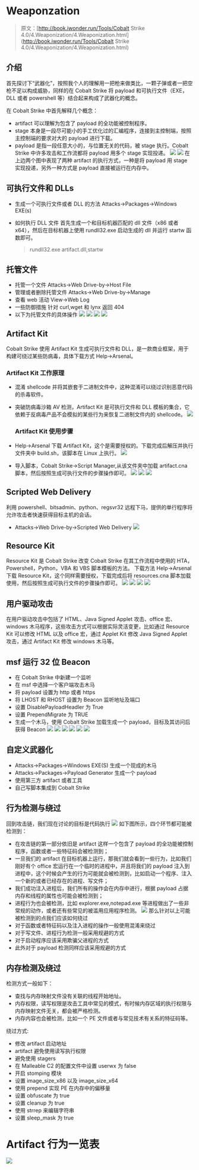 # Weaponzation

> 原文：[http://book.iwonder.run/Tools/Cobalt Strike 4.0/4.Weaponization/4.Weaponization.html](http://book.iwonder.run/Tools/Cobalt Strike 4.0/4.Weaponization/4.Weaponization.html)

## 介绍

首先探讨下“武器化”，按照我个人的理解用一把枪来做类比，一颗子弹或者一把空枪不足以构成威胁，同样的在 Cobalt Strike 将 payload 和可执行文件（EXE，DLL 或者 powershell 等）结合起来构成了武器化的概念。

在 Cobalt Strike 中首先解释几个概念：

*   artifact 可以理解为包含了 payload 的全功能被控制程序。
*   stage 本身是一段尽可能小的手工优化过的汇编程序，连接到主控制端，按照主控制端的要求对大的 payload 进行下载。
*   payload 是指一段任意大小的，与位置无关的代码，被 stage 执行。Cobalt Strike 中许多攻击和工作流都将 payload 用多个 stage 实现投递。 ![](img/c9def48a7e512c185f899f9068330ed9.png)
    ![](img/76bdb7fc4854fcb5862f94b79bf66727.png)
    在上边两个图中表现了两种 artifact 的执行方式，一种是将 payload 用 stage 实现投递，另外一种方式是 payload 直接被运行在内存中。

## 可执行文件和 DLLs

*   生成一个可执行文件或者 DLL 的方法
    Attacks->Packages->Windows EXE(s)
*   如何执行 DLL 文件
    首先生成一个和目标机器匹配的 dll 文件（x86 或者 x64），然后在目标机器上使用 rundll32.exe 启动生成的 dll 并运行 startw 函数即可。

    > rundll32.exe artifact.dll,startw

## 托管文件

*   托管一个文件
    Attacks->Web Drive-by->Host File
*   管理或者删除托管文件
    Attacks->Web Drive-by->Manage
*   查看 web 活动
    View->Web Log
*   一些防御措施
    针对 curl,wget 和 lynx 返回 404
*   以下为托管文件的具体操作
    ![](img/6cfb38c5ddc743ab893cefa455ae7d12.png)
    ![](img/6fea132f0923f47987d3a2c4943113b7.png) ![](img/d296b430e130ccb3fb3d334c9e205ebf.png)
    ![](img/0d2c778df84691c0ab5bf7ea1e4a79f3.png)

## Artifact Kit

Cobalt Strike 使用 Artifact Kit 生成可执行文件和 DLL，是一款商业框架，用于构建可绕过某些防病毒，具体下载方式 Help->Arsenal。

### Artifact Kit 工作原理

*   混淆 shellcode 并将其嵌套于二进制文件中，这种混淆可以绕过识别恶意代码的杀毒软件。
*   突破防病毒沙箱 AV 检测，Artifact Kit 是可执行文件和 DLL 模板的集合，它依赖于反病毒产品不会模拟的某些行为来恢复二进制文件内的 shellcode。
    ![](img/64deb7e674f34271a8131a5c6eb58ef5.png)

    ### Artifact Kit 使用步骤

*   Help->Arsenal 下载 Artifact Kit，这个是需要授权的。下载完成后解压并执行文件夹中 build.sh，该脚本在 Linux 上执行。
    ![](img/04e4dfffb8f4f7c477c1803f9b8836cf.png)
*   导入脚本，Cobalt Strike->Script Manager,从该文件夹中加载 artifact.cna 脚本，然后按照生成可执行文件的步骤操作即可。 ![](img/1b763589f4664644905f1cc887007c95.png) ![](img/2214295beeed7c18574f728cf2e2e8b7.png) ![](img/a1a653507828440256f5d83cce231251.png)

## Scripted Web Delivery

利用 powershell、bitsadmin、python、regsvr32 远程下马，提供的单行程序将允许攻击者快速获得目标主机的会话。

*   Attacks->Web Drive-by->Scripted Web Delivery
    ![](img/52605b2404437e303e1569d9c4ef0a2d.png)

## Resource Kit

Resource Kit 是 Cobalt Strike 改变 Cobalt Strike 在其工作流程中使用的 HTA，Powershell，Python，VBA 和 VBS 脚本模板的方法。
下载方法 Help->Arsenal 下载 Resource Kit，这个同样需要授权，下载完成后将 resources.cna 脚本加载使用，然后按照生成可执行文件的步骤操作即可。
![](img/42afc28127af2af103e18447a67f8e0b.png) ![](img/54165c5edc033c254a3602af617a6757.png) ![](img/c35f8d3ca425ed4652f6156ea44f6683.png) ![](img/49efa636d51d90d867da2ea0481919f7.png)

## 用户驱动攻击

在用户驱动攻击中包括了 HTML、Java Signed Applet 攻击、office 宏、windows 木马程序，这些攻击方式可以根据实际灵活变更，比如通过 Resource Kit 可以修改 HTML 以及 office 宏，通过 Applet Kit 修改 Java Signed Applet 攻击，通过 Artifact Kit 修改 windows 木马等。

## msf 运行 32 位 Beacon

*   在 Cobalt Strike 中新建一个监听
*   在 msf 中选择一个客户端攻击木马
*   将 payload 设置为 http 或者 https
*   将 LHOST 和 RHOST 设置为 Beacon 监听地址及端口
*   设置 DisablePayloadHeadler 为 True
*   设置 PrependMigrate 为 TRUE
*   生成一个木马，使用 Cobalt Strike 加载生成一个 payload，目标及其访问后获得 Beacon
    ![](img/da4e2df4b6841b86c60d9dbeea5bdbae.png)
    ![](img/fd9d4418742e8d8c88c560ee55d2a1c4.png) ![](img/9d31b43d36b6052018fbaba59d51dd8e.png)
    ![](img/bc988baf93b2d6ef1e0ad1b3764c6df7.png)
    ![](img/11675a7a8015d84fdd57b9c676978243.png)
    ![](img/79889ec5d5c27243d3794941b23e4769.png)

## 自定义武器化

*   Attacks->Packages->Windows EXE(S) 生成一个现成的木马
*   Attacks->Packages->Payload Generator 生成一个 payload
*   使用第三方 artifact 或者工具
*   自己写脚本集成到 Cobalt Strike

## 行为检测与绕过

回到攻击链，我们现在讨论的目标是代码执行 ![](img/b680b22531d4423099a9d3422bd62011.png)
如下图所示，四个环节都可能被检测到：

*   在攻击链的第一部分依旧是 artifact 这样一个包含了 payload 的全功能被控制程序，函数或者一些特征码会被检测到；
*   一旦我们的 artifact 在目标机器上运行，那我们就会看到一些行为，比如我们刚好有个 office 宏运行在一个临时的进程中，并且将我们的 payload 注入到进程中，这个时候会产生的行为可能就会被检测到，比如启动一个程序、注入一个新的或者已经存在的进程、写文件；
*   我们成功注入进程后，我们所有的操作会在内存中进行，根据 payload 占据内存和线程的属性也可能会被检测到；
*   进程行为也会被检测，比如 explorer.exe,notepad.exe 等进程做出了一些非常规的动作，或者还有些常见的被滥用应用程序检测。
    ![](img/e8834fbcd3d4eda9e02f1fd05f33ecda.png)
    那么针对以上可能被检测到的点我们应该如何绕过
*   对于函数或者特征码以及注入进程的操作一般使用混淆来绕过
*   对于写文件、进程行为检测一般采用规避的方式
*   对于启动程序应该采用欺骗父进程的方式
*   此外对于 payload 检测同样应该采用规避的方式

## 内存检测及绕过

检测方式一般如下：

*   查找与内存映射文件没有关联的线程开始地址。
*   内存权限，读写权限是攻击工具中常见的模式，有时候内存区域的执行权限与内存映射文件无关，都会被严格检测。
*   内存内容也会被检测，比如一个 PE 文件或者与常见技术有关系的特征码等。

绕过方式:

*   修改 artifact 启动地址
*   artifact 避免使用读写执行权限
*   避免使用 stagers
*   在 Malleable C2 的配置文件中设置 userwx 为 false
*   开启 stomping 模块
*   设置 image_size_x86 以及 image_size_x64
*   使用 prepend 实现 PE 在内存中的偏移量
*   设置 obfuscate 为 true
*   设置 cleanup 为 true
*   使用 strrep 来编辑字符串
*   设置 sleep_mask 为 true

# Artifact 行为一览表

![](img/a4d5de193199e85e18f813a1a4111a47.png)

